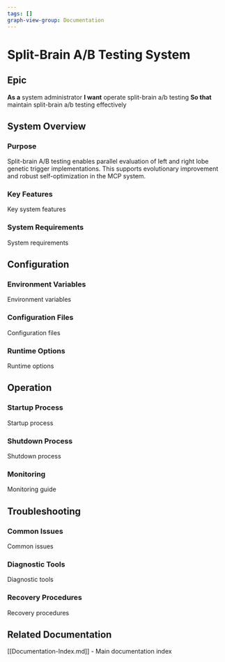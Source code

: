 ```yaml
---
tags: []
graph-view-group: Documentation
---
```


# Split-Brain A/B Testing System

## Epic
**As a** system administrator
**I want** operate split-brain a/b testing
**So that** maintain split-brain a/b testing effectively

## System Overview

### Purpose
Split-brain A/B testing enables parallel evaluation of left and right lobe genetic trigger implementations. This supports evolutionary improvement and robust self-optimization in the MCP system.

### Key Features
Key system features

### System Requirements
System requirements

## Configuration

### Environment Variables
Environment variables

### Configuration Files
Configuration files

### Runtime Options
Runtime options

## Operation

### Startup Process
Startup process

### Shutdown Process
Shutdown process

### Monitoring
Monitoring guide

## Troubleshooting

### Common Issues
Common issues

### Diagnostic Tools
Diagnostic tools

### Recovery Procedures
Recovery procedures

## Related Documentation
[[Documentation-Index.md]] - Main documentation index
